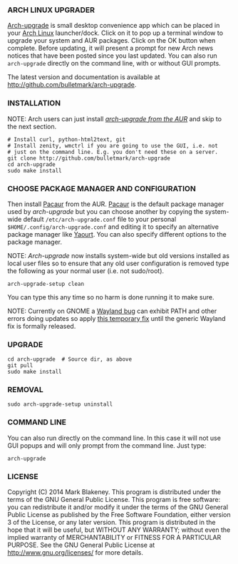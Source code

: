 ### ARCH LINUX UPGRADER

[Arch-upgrade](http://github.com/bulletmark/arch-upgrade) is small
desktop convenience app which can be placed in your
[Arch Linux](http://www.archlinux.org) launcher/dock. Click on it to pop
up a terminal window to upgrade your system and AUR packages. Click on
the OK button when complete. Before updating, it will present a prompt
for new Arch news notices that have been posted since you last
updated. You can also run `arch-upgrade` directly on the command line, with or
without GUI prompts.

The latest version and documentation is available at
http://github.com/bulletmark/arch-upgrade.

### INSTALLATION

NOTE: Arch users can just install
[_arch-upgrade from the AUR_](https://aur.archlinux.org/packages/arch-upgrade/) and skip to the next section.

    # Install curl, python-html2text, git
    # Install zenity, wmctrl if you are going to use the GUI, i.e. not
    # just on the command line. E.g. you don't need these on a server.
    git clone http://github.com/bulletmark/arch-upgrade
    cd arch-upgrade
    sudo make install

### CHOOSE PACKAGE MANAGER AND CONFIGURATION

Then install [Pacaur](http://aur.archlinux.org/packages/pacaur/) from
the AUR.
[Pacaur](http://aur.archlinux.org/packages/pacaur/) is the default
package manager used by _arch-upgrade_ but you can choose another by
copying the system-wide default `/etc/arch-upgrade.conf` file to your
personal `$HOME/.config/arch-upgrade.conf` and editing it to specify an
alternative package manager like
[Yaourt](http://aur.archlinux.org/packages/yaourt/). You can also
specify different options to the package manager.

NOTE: _Arch-upgrade_ now installs system-wide but old versions installed
as local user files so to ensure that any old user configuration is
removed type the following as your normal user (i.e. not sudo/root).

    arch-upgrade-setup clean

You can type this any time so no harm is done running it to make sure.

NOTE: Currently on GNOME a [Wayland
bug](https://bugzilla.gnome.org/show_bug.cgi?id=736660) can exhibit PATH
and other errors doing updates so apply [this temporary
fix](https://github.com/rmarquis/pacaur/issues/638#issuecomment-277485530)
until the generic Wayland fix is formally released.

### UPGRADE

    cd arch-upgrade  # Source dir, as above
    git pull
    sudo make install

### REMOVAL

    sudo arch-upgrade-setup uninstall

### COMMAND LINE

You can also run directly on the command line. In this case it will not
use GUI popups and will only prompt from the command line. Just type:

    arch-upgrade

### LICENSE

Copyright (C) 2014 Mark Blakeney. This program is distributed under the
terms of the GNU General Public License.
This program is free software: you can redistribute it and/or modify it
under the terms of the GNU General Public License as published by the
Free Software Foundation, either version 3 of the License, or any later
version.
This program is distributed in the hope that it will be useful, but
WITHOUT ANY WARRANTY; without even the implied warranty of
MERCHANTABILITY or FITNESS FOR A PARTICULAR PURPOSE. See the GNU General
Public License at <http://www.gnu.org/licenses/> for more details.

<!-- vim: se ai syn=markdown: -->
